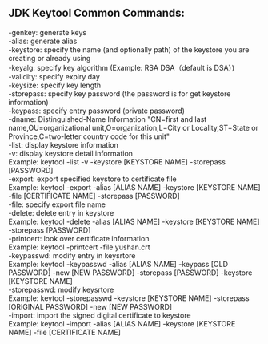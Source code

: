 ## JDK Keytool Common Commands:
-genkey: generate keys <br>
-alias: generate alias <br>
-keystore: specify the name (and optionally path) of the keystore you are creating or already using <br>
-keyalg: specify key algorithm (Example: RSA  DSA（default is DSA）) <br>
-validity: specify expiry day <br>
-keysize: specify key length <br>
-storepass: specify key password (the password is for get keystore information) <br>
-keypass: specify entry password (private password) <br>
-dname: Distinguished-Name Information "CN=first and last name,OU=organizational unit,O=organization,L=City or Locality,ST=State or Province,C=two-letter country code for this unit" <br>
-list: display keystore information <br>
-v: display keystore detail information <br>
Example: keytool -list -v -keystore [KEYSTORE NAME] -storepass [PASSWORD] <br>
-export: export specified keystore to certificate file <br> 
Example: keytool -export -alias [ALIAS NAME] -keystore [KEYSTORE NAME] -file [CERTIFICATE NAME] -storepass [PASSWORD] <br>
-file: specify export file name <br>
-delete: delete entry in keystore <br> 
Example: keytool -delete -alias [ALIAS NAME] -keystore [KEYSTORE NAME] -storepass [PASSWORD] <br>
-printcert: look over certificate information <br>
Example: keytool -printcert -file yushan.crt <br>
-keypasswd: modify entry in keysrtore <br>
Example: keytool -keypasswd -alias [ALIAS NAME] -keypass [OLD PASSWORD] -new [NEW PASSWORD] -storepass [PASSWORD] -keystore [KEYSTORE NAME] <br>
-storepasswd: modify keysrtore <br>
Example: keytool -storepasswd -keystore [KEYSTORE NAME] -storepass [ORIGINAL PASSWORD] -new [NEW PASSWORD] <br>
-import: import the signed digital certificate to keystore <br>
Example: keytool -import -alias [ALIAS NAME] -keystore [KEYSTORE NAME] -file [CERTIFICATE NAME] <br>
